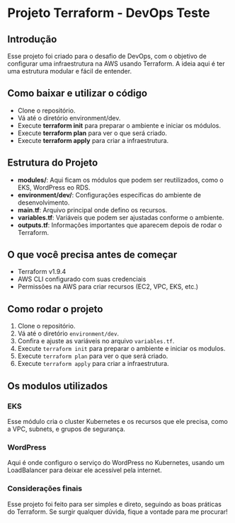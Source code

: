 # Projeto Terraform - DevOps Teste

## Introdução
Esse projeto foi criado para o desafio de DevOps, com o objetivo de configurar uma infraestrutura na AWS usando Terraform. A ideia aqui é ter uma estrutura modular e fácil de entender.

## Como baixar e utilizar o código
- Clone o repositório.
- Vá até o diretório environment/dev.
- Execute **terraform init** para preparar o ambiente e iniciar os módulos.
- Execute **terraform plan** para ver o que será criado.
- Execute **terraform apply** para criar a infraestrutura.

## Estrutura do Projeto
- **modules/**: Aqui ficam os módulos que podem ser reutilizados, como o EKS, WordPress eo RDS.
- **environment/dev/**: Configurações específicas do ambiente de desenvolvimento.
- **main.tf**: Arquivo principal onde defino os recursos.
- **variables.tf**: Variáveis que podem ser ajustadas conforme o ambiente.
- **outputs.tf**: Informações importantes que aparecem depois de rodar o Terraform.

## O que você precisa antes de começar
- Terraform v1.9.4
- AWS CLI configurado com suas credenciais
- Permissões na AWS para criar recursos (EC2, VPC, EKS, etc.)

## Como rodar o projeto
1. Clone o repositório.
2. Vá até o diretório `environment/dev`.
3. Confira e ajuste as variáveis no arquivo `variables.tf`.
4. Execute `terraform init` para preparar o ambiente e iniciar os modulos.
5. Execute `terraform plan` para ver o que será criado.
6. Execute `terraform apply` para criar a infraestrutura.

## Os modulos utilizados
### EKS
Esse módulo cria o cluster Kubernetes e os recursos que ele precisa, como a VPC, subnets, e grupos de segurança.

### WordPress
Aqui é onde configuro o serviço do WordPress no Kubernetes, usando um LoadBalancer para deixar ele acessível pela internet.

### Considerações finais
Esse projeto foi feito para ser simples e direto, seguindo as boas práticas do Terraform. Se surgir qualquer dúvida, fique a vontade para me procurar!
